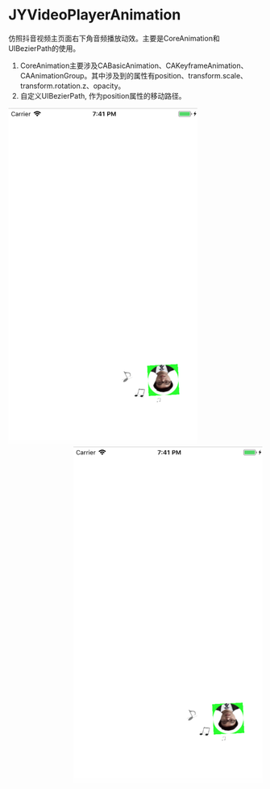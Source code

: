 # JYVideoPlayerAnimation
仿照抖音视频主页面右下角音频播放动效。主要是CoreAnimation和UIBezierPath的使用。
1. CoreAnimation主要涉及CABasicAnimation、CAKeyframeAnimation、CAAnimationGroup。其中涉及到的属性有position、transform.scale、transform.rotation.z、opacity。
2. 自定义UIBezierPath, 作为position属性的移动路径。

 <div align=left><img width="375" height="667" src="https://github.com/gujinyue1010/JYVideoPlayerAnimation/blob/master/运行效果/123.png"/></div>
 
 <div align=right><img width="375" height="667" src="https://github.com/gujinyue1010/JYVideoPlayerAnimation/blob/master/运行效果/123.png"/></div>
